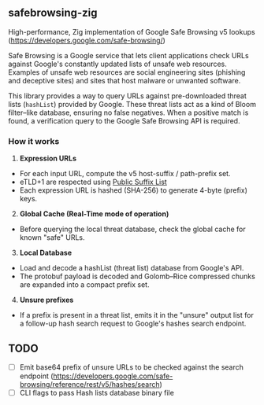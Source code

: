 ## safebrowsing-zig

High-performance, Zig implementation of Google Safe Browsing v5 lookups (https://developers.google.com/safe-browsing/)

Safe Browsing is a Google service that lets client applications check URLs against Google's constantly updated lists of unsafe web resources. Examples of unsafe web resources are social engineering sites (phishing and deceptive sites) and sites that host malware or unwanted software.

This library provides a way to query URLs against pre-downloaded threat lists (`hashList`) provided by Google. These threat lists act as a kind of Bloom filter–like database, ensuring no false negatives. When a positive match is found, a verification query to the Google Safe Browsing API is required.

### How it works

1. **Expression URLs**

* For each input URL, compute the v5 host-suffix / path-prefix set.
* eTLD+1 are respected using [Public Suffix List](https://publicsuffix.org/)
* Each expression URL is hashed (SHA-256) to generate 4-byte (prefix) keys.

2. **Global Cache (Real-Time mode of operation)**

* Before querying the local threat database, check the global cache for known "safe" URLs.

3. **Local Database**

* Load and decode a hashList (threat list) database from Google's API.
* The protobuf payload is decoded and Golomb–Rice compressed chunks are expanded into a compact prefix set.

4. **Unsure prefixes**

* If a prefix is present in a threat list, emits it in the "unsure" output list for a follow-up hash search request to Google's hashes search endpoint.

## TODO

- [ ] Emit base64 prefix of unsure URLs to be checked against the search endpoint (https://developers.google.com/safe-browsing/reference/rest/v5/hashes/search)
- [ ] CLI flags to pass Hash lists database binary file
